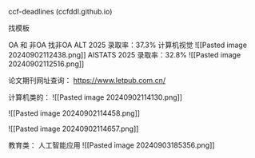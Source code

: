 ccf-deadlines (ccfddl.github.io)

找模板

OA 和 非OA
找非OA
ALT 2025 录取率：37.3% 计算机视觉
![[Pasted image 20240902112438.png]]
AISTATS 2025 录取率：32.8% 
![[Pasted image 20240902112516.png]]


论文期刊网址查询：
https://www.letpub.com.cn/

计算机类的：
![[Pasted image 20240902114130.png]]

![[Pasted image 20240902114458.png]]

![[Pasted image 20240902114657.png]]

教育类： 人工智能应用
![[Pasted image 20240903185356.png]]
